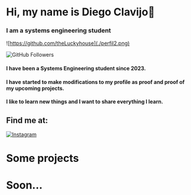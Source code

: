 #  Hi, my name is Diego Clavijo👋
### I am a systems engineering student

![https://github.com/theLuckyhouse](./perfil2.png)

![GitHub Followers](https://img.shields.io/github/followers/theLuckyhouse)

#### I have been a Systems Engineering student since 2023. 
#### I have started to make modifications to my profile as proof and proof of my upcoming projects. 
#### I like to learn new things and I want to share everything I learn. 

## Find me at:

[![Instagram](https://img.shields.io/badge/Instagram-@diegocl-E4405F?style=for-the-badge&logo=instagram&logoColor=white&labelColor=101010)](https://instagram.com/diego_cl_priv)

# Some projects

# Soon...
